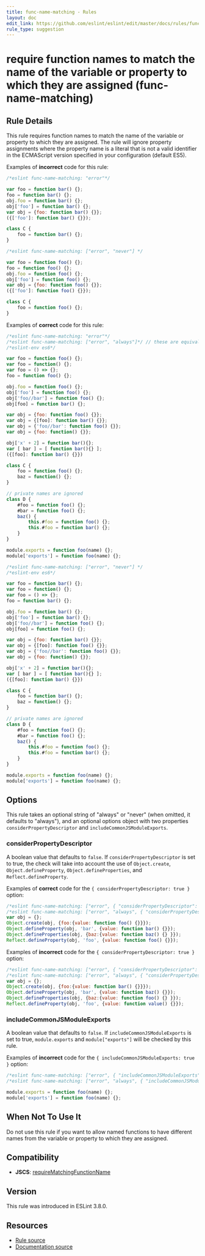 ```yaml
---
title: func-name-matching - Rules
layout: doc
edit_link: https://github.com/eslint/eslint/edit/master/docs/rules/func-name-matching.md
rule_type: suggestion
---
```

<!-- Note: No pull requests accepted for this file. See README.md in the root directory for details. -->

# require function names to match the name of the variable or property to which they are assigned (func-name-matching)

## Rule Details

This rule requires function names to match the name of the variable or property to which they are assigned. The rule will ignore property assignments where the property name is a literal that is not a valid identifier in the ECMAScript version specified in your configuration (default ES5).

Examples of **incorrect** code for this rule:

```js
/*eslint func-name-matching: "error"*/

var foo = function bar() {};
foo = function bar() {};
obj.foo = function bar() {};
obj['foo'] = function bar() {};
var obj = {foo: function bar() {}};
({['foo']: function bar() {}});

class C {
    foo = function bar() {};
}
```

```js
/*eslint func-name-matching: ["error", "never"] */

var foo = function foo() {};
foo = function foo() {};
obj.foo = function foo() {};
obj['foo'] = function foo() {};
var obj = {foo: function foo() {}};
({['foo']: function foo() {}});

class C {
    foo = function foo() {};
}
```

Examples of **correct** code for this rule:

```js
/*eslint func-name-matching: "error"*/
/*eslint func-name-matching: ["error", "always"]*/ // these are equivalent
/*eslint-env es6*/

var foo = function foo() {};
var foo = function() {};
var foo = () => {};
foo = function foo() {};

obj.foo = function foo() {};
obj['foo'] = function foo() {};
obj['foo//bar'] = function foo() {};
obj[foo] = function bar() {};

var obj = {foo: function foo() {}};
var obj = {[foo]: function bar() {}};
var obj = {'foo//bar': function foo() {}};
var obj = {foo: function() {}};

obj['x' + 2] = function bar(){};
var [ bar ] = [ function bar(){} ];
({[foo]: function bar() {}})

class C {
    foo = function foo() {};
    baz = function() {};
}

// private names are ignored
class D {
    #foo = function foo() {};
    #bar = function foo() {};
    baz() {
        this.#foo = function foo() {};
        this.#foo = function bar() {};
    }
}

module.exports = function foo(name) {};
module['exports'] = function foo(name) {};
```

```js
/*eslint func-name-matching: ["error", "never"] */
/*eslint-env es6*/

var foo = function bar() {};
var foo = function() {};
var foo = () => {};
foo = function bar() {};

obj.foo = function bar() {};
obj['foo'] = function bar() {};
obj['foo//bar'] = function foo() {};
obj[foo] = function foo() {};

var obj = {foo: function bar() {}};
var obj = {[foo]: function foo() {}};
var obj = {'foo//bar': function foo() {}};
var obj = {foo: function() {}};

obj['x' + 2] = function bar(){};
var [ bar ] = [ function bar(){} ];
({[foo]: function bar() {}})

class C {
    foo = function bar() {};
    baz = function() {};
}

// private names are ignored
class D {
    #foo = function foo() {};
    #bar = function foo() {};
    baz() {
        this.#foo = function foo() {};
        this.#foo = function bar() {};
    }
}

module.exports = function foo(name) {};
module['exports'] = function foo(name) {};
```

## Options

This rule takes an optional string of "always" or "never" (when omitted, it defaults to "always"), and an optional options object with two properties `considerPropertyDescriptor` and `includeCommonJSModuleExports`.

### considerPropertyDescriptor

A boolean value that defaults to `false`. If `considerPropertyDescriptor` is set to true, the check will take into account the use of `Object.create`, `Object.defineProperty`, `Object.defineProperties`, and `Reflect.defineProperty`.

Examples of **correct** code for the `{ considerPropertyDescriptor: true }` option:

```js
/*eslint func-name-matching: ["error", { "considerPropertyDescriptor": true }]*/
/*eslint func-name-matching: ["error", "always", { "considerPropertyDescriptor": true }]*/ // these are equivalent
var obj = {};
Object.create(obj, {foo:{value: function foo() {}}});
Object.defineProperty(obj, 'bar', {value: function bar() {}});
Object.defineProperties(obj, {baz:{value: function baz() {} }});
Reflect.defineProperty(obj, 'foo', {value: function foo() {}});
```

Examples of **incorrect** code for the `{ considerPropertyDescriptor: true }` option:

```js
/*eslint func-name-matching: ["error", { "considerPropertyDescriptor": true }]*/
/*eslint func-name-matching: ["error", "always", { "considerPropertyDescriptor": true }]*/ // these are equivalent
var obj = {};
Object.create(obj, {foo:{value: function bar() {}}});
Object.defineProperty(obj, 'bar', {value: function baz() {}});
Object.defineProperties(obj, {baz:{value: function foo() {} }});
Reflect.defineProperty(obj, 'foo', {value: function value() {}});
```

### includeCommonJSModuleExports

A boolean value that defaults to `false`. If `includeCommonJSModuleExports` is set to true, `module.exports` and `module["exports"]` will be checked by this rule.

Examples of **incorrect** code for the `{ includeCommonJSModuleExports: true }` option:

```js
/*eslint func-name-matching: ["error", { "includeCommonJSModuleExports": true }]*/
/*eslint func-name-matching: ["error", "always", { "includeCommonJSModuleExports": true }]*/ // these are equivalent

module.exports = function foo(name) {};
module['exports'] = function foo(name) {};
```

## When Not To Use It

Do not use this rule if you want to allow named functions to have different names from the variable or property to which they are assigned.

## Compatibility

* **JSCS**: [requireMatchingFunctionName](https://jscs-dev.github.io/rule/requireMatchingFunctionName)

## Version

This rule was introduced in ESLint 3.8.0.

## Resources

* [Rule source](https://github.com/eslint/eslint/tree/master/lib/rules/func-name-matching.js)
* [Documentation source](https://github.com/eslint/eslint/tree/master/docs/rules/func-name-matching.md)
